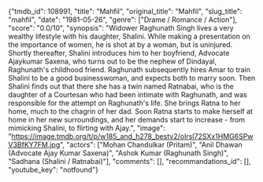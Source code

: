 {"tmdb_id": 108991, "title": "Mahfil", "original_title": "Mahfil", "slug_title": "mahfil", "date": "1981-05-26", "genre": ["Drame / Romance / Action"], "score": "0.0/10", "synopsis": "Widower Raghunath Singh lives a very wealthy lifestyle with his daughter, Shalini. While making a presentation on the importance of women, he is shot at by a woman, but is uninjured. Shortly thereafter, Shalini introduces him to her boyfriend, Advocate Ajaykumar Saxena, who turns out to be the nephew of Dindayal, Raghunath's childhood friend. Raghunath subsequently hires Amar to train Shalini to be a good businesswoman, and expects both to marry soon. Then Shalini finds out that there she has a twin named Ratnabai, who is the daughter of a Courtesan who had been intimate with Raghunath, and was responsible for the attempt on Raghunath's life. She brings Ratna to her home, much to the chagrin of her dad. Soon Ratna starts to make herself at home in her new surroundings, and her demands start to increase - from mimicking Shalini, to flirting with Ajay.", "image": "https://image.tmdb.org/t/p/w185_and_h278_bestv2/oIrsI72SXx1HMG6SPwV3BfKY7FM.jpg", "actors": ["Mohan Chandulkar (Pritam)", "Anil Dhawan (Advocate Ajay Kumar Saxena)", "Ashok Kumar (Raghunath Singh)", "Sadhana (Shalini / Ratnabai)"], "comments": [], "recommandations_id": [], "youtube_key": "notfound"}